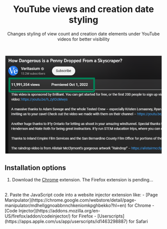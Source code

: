 <h1 align="center">YouTube views and creation date styling</h1>
<p align="center">Changes styling of view count and creation date elements under YouTube videos for better visibility</p>
<br>
<p align="center"><img margin-left="auto" src="Screenshots/screenshot_640x400.png" width="500px"></p>

## Installation options

1. Download the [Chrome](https://chrome.google.com/webstore/detail/youtube-views-and-creatio/bjnnepoibpbppckipbggcajaclfjdbhb) extension. The Firefox extension is pending...
<br>
2. Paste the JavaScript code into a website injector extension like:
    - [Page Manipulator](https://chrome.google.com/webstore/detail/page-manipulator/mdhellggnoabbnnchkeniomkpghbekko?hl=en) for Chrome 
    - [Code Injector](https://addons.mozilla.org/en-US/firefox/addon/codeinjector/) for Firefox
    - [Userscripts](https://apps.apple.com/us/app/userscripts/id1463298887) for Safari
<br>
